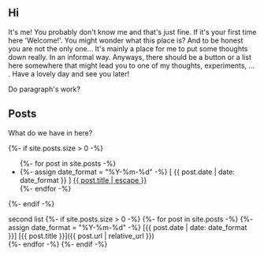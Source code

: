 ## Hi

It's me!
You probably don't know me and that's just fine.
If it's your first time here 'Welcome!'.
You might wonder what this place is?
And to be honest you are not the only one...
It's mainly a place for me to put some thoughts down really.
In an informal way.
Anyways, there should be a button or a list here somewhere that might lead you to one of my thoughts, experiments, ... .
Have a lovely day and see you later!

Do paragraph's work?

## Posts

What do we have in here?

{%- if site.posts.size > 0 -%}
  <ul>
    {%- for post in site.posts -%}
    <li>
      {%- assign date_format = "%Y-%m-%d" -%}
      [ {{ post.date | date: date_format }} ] <a href="{{ post.url | relative_url }}">{{ post.title | escape }}</a>
    </li>
    {%- endfor -%}
  </ul>
{%- endif -%}


second list
{%- if site.posts.size > 0 -%}
  {%- for post in site.posts -%}
    {%- assign date_format = "%Y-%m-%d" -%}
    [{{ post.date | date: date_format }}] [{{ post.title }}]({{ post.url | relative_url }})  
  {%- endfor -%}
{%- endif -%}
